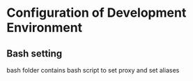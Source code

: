 # Configuration of Development Environment
## Bash setting
bash folder contains bash script to set proxy and set aliases 
